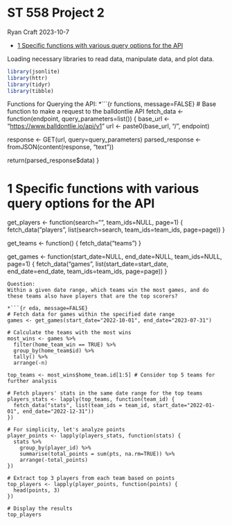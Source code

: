 ST 558 Project 2
================
Ryan Craft
2023-10-7

- [1 Specific functions with various query options for the
  API](#1-specific-functions-with-various-query-options-for-the-api)

Loading necessary libraries to read data, manipulate data, and plot
data.

``` r
library(jsonlite)
library(httr)
library(tidyr)
library(tibble)
```

Functions for Querying the API: \*\`\`\`{r functions, message=FALSE} \#
Base function to make a request to the balldontlie API fetch_data \<-
function(endpoint, query_parameters=list()) { base_url \<-
“<https://www.balldontlie.io/api/v1>” url \<- paste0(base_url, “/”,
endpoint)

response \<- GET(url, query=query_parameters) parsed_response \<-
fromJSON(content(response, “text”))

return(parsed_response\$data) }

# 1 Specific functions with various query options for the API

get_players \<- function(search=““, team_ids=NULL, page=1) {
fetch_data(”players”, list(search=search, team_ids=team_ids, page=page))
}

get_teams \<- function() { fetch_data(“teams”) }

get_games \<- function(start_date=NULL, end_date=NULL, team_ids=NULL,
page=1) { fetch_data(“games”, list(start_date=start_date,
end_date=end_date, team_ids=team_ids, page=page)) }

    Question:
    Within a given date range, which teams win the most games, and do these teams also have players that are the top scorers?

    *```{r eda, message=FALSE}
    # Fetch data for games within the specified date range
    games <- get_games(start_date="2022-10-01", end_date="2023-07-31")

    # Calculate the teams with the most wins
    most_wins <- games %>%
      filter(home_team_win == TRUE) %>% 
      group_by(home_team$id) %>%
      tally() %>%
      arrange(-n)

    top_teams <- most_wins$home_team.id[1:5] # Consider top 5 teams for further analysis

    # Fetch players' stats in the same date range for the top teams
    players_stats <- lapply(top_teams, function(team_id) {
      fetch_data("stats", list(team_ids = team_id, start_date="2022-01-01", end_date="2022-12-31"))
    })

    # For simplicity, let's analyze points
    player_points <- lapply(players_stats, function(stats) {
      stats %>%
        group_by(player_id) %>%
        summarise(total_points = sum(pts, na.rm=TRUE)) %>%
        arrange(-total_points)
    })

    # Extract top 3 players from each team based on points
    top_players <- lapply(player_points, function(points) {
      head(points, 3)
    })

    # Display the results
    top_players
